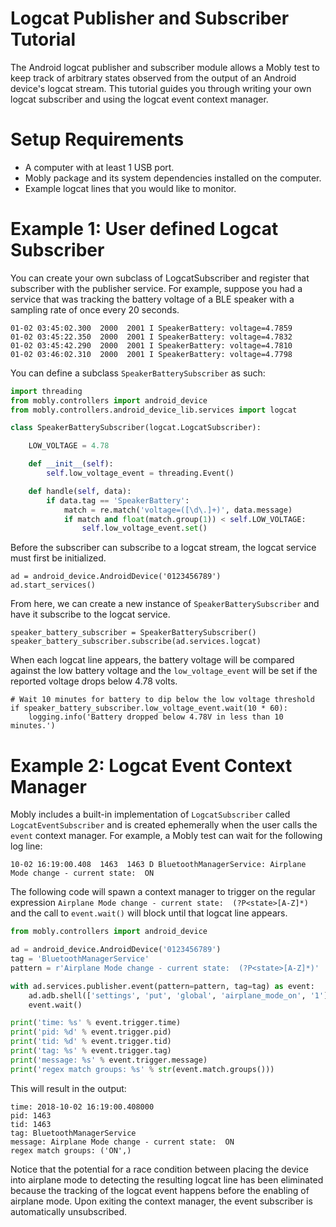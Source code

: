 Logcat Publisher and Subscriber Tutorial
======

The Android logcat publisher and subscriber module allows a Mobly test to
keep track of arbitrary states observed from the output of an Android
device's logcat stream. This tutorial guides you through writing your own
logcat subscriber and using the logcat event context manager.

# Setup Requirements

*   A computer with at least 1 USB port.
*   Mobly package and its system dependencies installed on the computer.
*   Example logcat lines that you would like to monitor.

# Example 1: User defined Logcat Subscriber

You can create your own subclass of LogcatSubscriber and register that
subscriber with the publisher service. For example, suppose you had a service
that was tracking the battery voltage of a BLE speaker with a sampling rate of
once every 20 seconds.

```
01-02 03:45:02.300  2000  2001 I SpeakerBattery: voltage=4.7859
01-02 03:45:22.350  2000  2001 I SpeakerBattery: voltage=4.7832
01-02 03:45:42.290  2000  2001 I SpeakerBattery: voltage=4.7810
01-02 03:46:02.310  2000  2001 I SpeakerBattery: voltage=4.7798
```

You can define a subclass `SpeakerBatterySubscriber` as such:

```python
import threading
from mobly.controllers import android_device
from mobly.controllers.android_device_lib.services import logcat

class SpeakerBatterySubscriber(logcat.LogcatSubscriber):

    LOW_VOLTAGE = 4.78

    def __init__(self):
        self.low_voltage_event = threading.Event()

    def handle(self, data):
        if data.tag == 'SpeakerBattery':
            match = re.match('voltage=([\d\.]+)', data.message)
            if match and float(match.group(1)) < self.LOW_VOLTAGE:
                self.low_voltage_event.set()
```

Before the subscriber can subscribe to a logcat stream, the logcat service
must first be initialized.

```
ad = android_device.AndroidDevice('0123456789')
ad.start_services()
```

From here, we can create a new instance of `SpeakerBatterySubscriber` and
have it subscribe to the logcat service.

```
speaker_battery_subscriber = SpeakerBatterySubscriber()
speaker_battery_subscriber.subscribe(ad.services.logcat)
```

When each logcat line appears, the battery voltage will be compared against
the low battery voltage and the `low_voltage_event` will be set if the
reported voltage drops below 4.78 volts.

```
# Wait 10 minutes for battery to dip below the low voltage threshold
if speaker_battery_subscriber.low_voltage_event.wait(10 * 60):
    logging.info('Battery dropped below 4.78V in less than 10 minutes.')
```

# Example 2: Logcat Event Context Manager

Mobly includes a built-in implementation of `LogcatSubscriber` called
`LogcatEventSubscriber` and is created ephemerally when the user calls the
`event` context manager. For example, a Mobly test can wait for the following
log line:

```
10-02 16:19:00.408  1463  1463 D BluetoothManagerService: Airplane Mode change - current state:  ON
```

The following code will spawn a context manager to trigger on the regular
expression `Airplane Mode change - current state:  (?P<state>[A-Z]*)` and the
call to `event.wait()` will block until that logcat line appears.

```python
from mobly.controllers import android_device

ad = android_device.AndroidDevice('0123456789')
tag = 'BluetoothManagerService'
pattern = r'Airplane Mode change - current state:  (?P<state>[A-Z]*)'

with ad.services.publisher.event(pattern=pattern, tag=tag) as event:
    ad.adb.shell(['settings', 'put', 'global', 'airplane_mode_on', '1'])
    event.wait()

print('time: %s' % event.trigger.time)
print('pid: %d' % event.trigger.pid)
print('tid: %d' % event.trigger.tid)
print('tag: %s' % event.trigger.tag)
print('message: %s' % event.trigger.message)
print('regex match groups: %s' % str(event.match.groups()))
```

This will result in the output:

```
time: 2018-10-02 16:19:00.408000
pid: 1463
tid: 1463
tag: BluetoothManagerService
message: Airplane Mode change - current state:  ON
regex match groups: ('ON',)
```

Notice that the potential for a race condition between placing the device
into airplane mode to detecting the resulting logcat line has been
eliminated because the tracking of the logcat event happens before the
enabling of airplane mode. Upon exiting the context manager, the event
subscriber is automatically unsubscribed.
